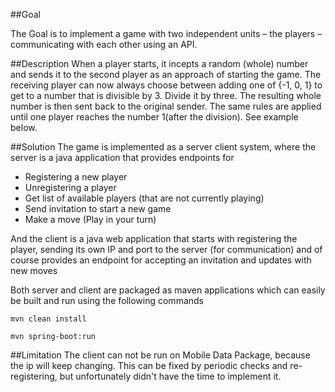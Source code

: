 ##Goal

The Goal is to implement a game with two independent units – the players –
communicating with each other using an API.

##Description
When a player starts, it incepts a random (whole) number and sends it to the second
player as an approach of starting the game. The receiving player can now always choose
between adding one of {-1, 0, 1} to get to a number that is divisible by 3. Divide it by three. The
resulting whole number is then sent back to the original sender.
The same rules are applied until one player reaches the number 1(after the division).
See example below.

##Solution
The game is implemented as a server client system, where the server is a java application that provides endpoints for 
- Registering a new player
- Unregistering a player
- Get list of available players (that are not currently playing)
- Send invitation to start a new game
- Make a move (Play in your turn)

And the client is a java web application that starts with registering the player, sending its own IP and port 
to the server (for communication) and of course provides an endpoint for accepting an invitation and updates with new moves

Both server and client are packaged as maven applications which can easily be built and run using the following commands

`mvn clean install`

`mvn spring-boot:run`


##Limitation
The client can not be run on Mobile Data Package, because the ip will keep changing. This can be 
fixed by periodic checks and re-registering, but unfortunately didn't have the time to implement it.